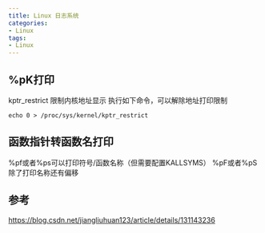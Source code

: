 ```yaml
---
title: Linux 日志系统
categories: 
- Linux
tags:
- Linux
---
```


## %pK打印
kptr_restrict 限制内核地址显示
执行如下命令，可以解除地址打印限制
```
echo 0 > /proc/sys/kernel/kptr_restrict 
```

## 函数指针转函数名打印
%pf或者%ps可以打印符号/函数名称（但需要配置KALLSYMS）
%pF或者%pS除了打印名称还有偏移

## 参考
https://blog.csdn.net/jiangliuhuan123/article/details/131143236
